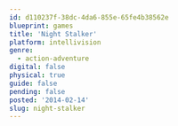 ```yaml
---
id: d110237f-38dc-4da6-855e-65fe4b38562e
blueprint: games
title: 'Night Stalker'
platform: intellivision
genre:
  - action-adventure
digital: false
physical: true
guide: false
pending: false
posted: '2014-02-14'
slug: night-stalker
---
```


